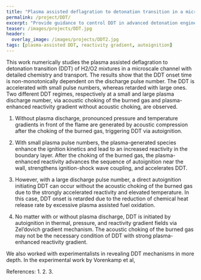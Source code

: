 ```yaml
---
title: "Plasma assisted deflagration to detonation transition in a microscale channel"
permalink: /project/DDT/
excerpt: "Provide guidance to control DDT in advanced detonation engines and fire safety of hydrogen-fueled catalytic reactors in microchannels by non-equilibrium plasma discharge"
teaser: /images/projects/DDT.jpg
header:
  overlay_image: /images/projects/DDT2.jpg
tags: [plasma-assisted DDT, reactivity gradient, autoignition]
---
```

This work numerically studies the plasma assisted deflagration to detonation transition (DDT) of H2/O2 mixtures in a microscale channel with detailed chemistry and transport. The results show that the DDT onset time is non-monotonically dependent on the discharge pulse number. The DDT is accelerated with small pulse numbers, whereas retarded with large ones. Two different DDT regimes, respectively at a small and large plasma discharge number, via acoustic choking of the burned gas and plasma-enhanced reactivity gradient without acoustic choking, are observed.  

1. Without plasma discharge, pronounced pressure and temperature gradients in front of the flame are generated by acoustic compression after the choking of the burned gas, triggering DDT via autoignition.

2. With small plasma pulse numbers, the plasma-generated species enhance the ignition kinetics and lead to an increased reactivity in the boundary layer. After the choking of the burned gas, the plasma-enhanced reactivity advances the sequence of autoignition near the wall, strengthens ignition-shock wave coupling, and accelerates DDT.

3. However, with a large discharge pulse number, a direct autoignition initiating DDT can occur without the acoustic choking of the burned gas due to the strongly accelerated reactivity and elevated temperature. In this case, DDT onset is retarded due to the reduction of chemical heat release rate by excessive plasma assisted fuel oxidation.

4. No matter with or without plasma discharge, DDT is initiated by autoignition in thermal, pressure, and reactivity gradient fields via Zel’dovich gradient mechanism. The acoustic choking of the burned gas may not be the necessary condition of DDT with strong plasma-enhanced reactivity gradient.

We also worked with experimentalists in revealing DDT mechanisms in more depth. In the experimental work by Vorenkamp et al, 

References:
1. 
2. 
3. 

